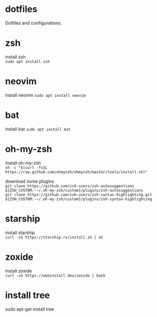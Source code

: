 # dotfiles
Dotfiles and configurations.  

# zsh
install zsh  
`sudo apt install zsh`  

# neovim
install neovim
`sudo apt install neovim`

# bat
install bat
`sudo apt install bat`

# oh-my-zsh
install oh-my-zsh  
`sh -c "$(curl -fsSL https://raw.github.com/ohmyzsh/ohmyzsh/master/tools/install.sh)"`  

download some plugins  
`git clone https://github.com/zsh-users/zsh-autosuggestions ${ZSH_CUSTOM:-~/.oh-my-zsh/custom}/plugins/zsh-autosuggestions`    
`git clone https://github.com/zsh-users/zsh-syntax-highlighting.git ${ZSH_CUSTOM:-~/.oh-my-zsh/custom}/plugins/zsh-syntax-highlighting`  

# starship
install starship  
`curl -sS https://starship.rs/install.sh | sh`  

# zoxide
install zoxide   
`curl -sS https://webinstall.dev/zoxide | bash`  

# install tree
sudo apt-get install tree
